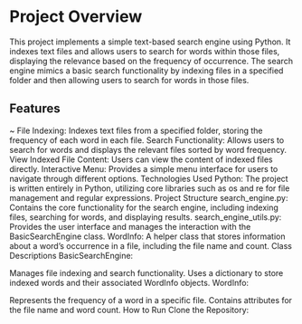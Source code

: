 # Project Overview
This project implements a simple text-based search engine using Python. It indexes text files and allows users to search for words within those files, displaying the relevance based on the frequency of occurrence. The search engine mimics a basic search functionality by indexing files in a specified folder and then allowing users to search for words in those files.

## Features
~ File Indexing: Indexes text files from a specified folder, storing the frequency of each word in each file.
Search Functionality: Allows users to search for words and displays the relevant files sorted by word frequency.
View Indexed File Content: Users can view the content of indexed files directly.
Interactive Menu: Provides a simple menu interface for users to navigate through different options.
Technologies Used
Python: The project is written entirely in Python, utilizing core libraries such as os and re for file management and regular expressions.
Project Structure
search_engine.py: Contains the core functionality for the search engine, including indexing files, searching for words, and displaying results.
search_engine_utils.py: Provides the user interface and manages the interaction with the BasicSearchEngine class.
WordInfo: A helper class that stores information about a word’s occurrence in a file, including the file name and count.
Class Descriptions
BasicSearchEngine:

Manages file indexing and search functionality.
Uses a dictionary to store indexed words and their associated WordInfo objects.
WordInfo:

Represents the frequency of a word in a specific file.
Contains attributes for the file name and word count.
How to Run
Clone the Repository:
